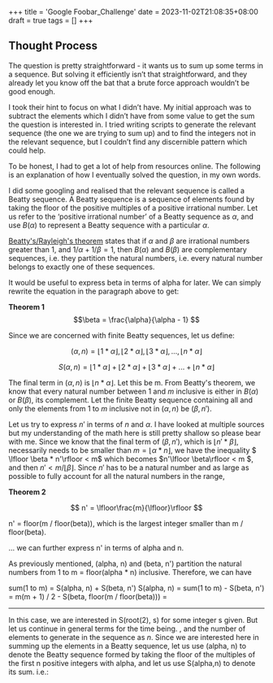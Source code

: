 +++
title = 'Google Foobar_Challenge'
date = 2023-11-02T21:08:35+08:00
draft = true
tags = []
+++

## Thought Process

The question is pretty straightforward - it wants us to sum up some terms in a sequence. But solving it efficiently isn’t that straightforward, and they already let you know off the bat that a brute force approach wouldn’t be good enough.

I took their hint to focus on what I didn’t have. My initial approach was to subtract the elements which I didn’t have from some value to get the sum the question is interested in. I tried writing scripts to generate the relevant sequence (the one we are trying to sum up) and to find the integers not in the relevant sequence, but I couldn’t find any discernible pattern which could help.

To be honest, I had to get a lot of help from resources online. The following is an explanation of how I eventually solved the question, in my own words.

I did some googling and realised that the relevant sequence is called a Beatty sequence. A Beatty sequence is a sequence of elements found by taking the floor of the positive multiples of a positive irrational number. Let us refer to the ‘positive irrational number’ of a Beatty sequence as $\alpha$, and use $B(\alpha)$ to represent a Beatty sequence with a particular $\alpha$.

[Beatty's/Rayleigh's theorem](https://proofwiki.org/wiki/Beatty%27s_Theorem#Source_of_Name) states that if $\alpha$ and $\beta$ are irrational numbers greater than 1, and $1/\alpha + 1/\beta = 1$, then $B(\alpha)$ and $B(\beta)$ are complementary sequences, i.e. they partition the natural numbers, i.e. every natural number belongs to exactly one of these sequences.

It would be useful to express beta in terms of alpha for later. We can simply rewrite the equation in the paragraph above to get:

**Theorem 1**
$$\beta = \frac{\alpha}{\alpha - 1} $$

<!-- Rayleigh's theorem is incredibly useful for our purposes. Given $m$, a natural number, and $\alpha$, an irrational number greater than 1, we can be certain that all the natural numbers between 1 and $m$ inclusive are either in $B(\alpha)$ or its complement $B(\beta)$. Since the sum of the natural numbers up to and including $m$ is easy to calculate, if we know the sum of all elements from 1 to $m$ inclusive which belong to a particular Beatty sequence, we can subtract this from the former to get the sum of all elements between 1 and $m$ inclusive which belong to the complementary Beatty sequence. -->

Since we are concerned with finite Beatty sequences, let us define:

$$
 (\alpha,n) = \lfloor 1 * \alpha \rfloor, \lfloor 2 * \alpha \rfloor, \lfloor 3 * \alpha \rfloor, ..., \lfloor n * \alpha \rfloor
$$

$$
S(\alpha,n) = \lfloor 1 * \alpha \rfloor + \lfloor 2 * \alpha \rfloor + \lfloor 3 * \alpha \rfloor + ... + \lfloor n * \alpha \rfloor
$$

The final term in $(\alpha, n)$ is $\lfloor n * \alpha \rfloor$. Let this be m. From Beatty's theorem, we know that every natural number between 1 and $m$ inclusive is either in $B(\alpha)$ or $B(\beta)$, its complement. Let the finite Beatty sequence containing all and only the elements from 1 to $m$ inclusive not in $(\alpha, n)$ be $(\beta, n')$.

Let us try to express $n'$ in terms of $n$ and $\alpha$. I have looked at multiple sources but my understanding of the math here is still pretty shallow so please bear with me. Since we know that the final term of $(\beta, n')$, which is $\lfloor n' * \beta \rfloor$, necessarily needs to be smaller than $m = \lfloor \alpha * n \rfloor$, we have the inequality $ \lfloor \beta \* n'\rfloor < m$ which becomes $n'\lfloor \beta\rfloor < m $, and then $n' < m / \lfloor \beta\rfloor$. Since $n'$ has to be a natural number and as large as possible to fully account for all the natural numbers in the range,

**Theorem 2**

$$
n' = \lfloor\frac{m}{\lfloor}\rfloor
$$

n' = floor(m / floor(beta)), which is the largest integer smaller than m / floor(beta).

... we can further express n' in terms of alpha and n.

As previously mentioned, (alpha, n) and (beta, n') partition the natural numbers from 1 to m = floor(alpha \* n) inclusive. Therefore, we can have

sum(1 to m) = S(alpha, n) + S(beta, n')
S(alpha, n) = sum(1 to m) - S(beta, n') = m(m + 1) / 2 - S(beta, floor(m / floor(beta))) =

---

In this case, we are interested in S(root(2), s) for some integer s given. But let us continue in general terms for the time being.
, and the number of elements to generate in the sequence as $n$. Since we are interested here in summing up the elements in a Beatty sequence, let us use (alpha, n) to denote the Beatty sequence formed by taking the floor of the multiples of the first n positive integers with alpha, and let us use S(alpha,n) to denote its sum. i.e.:
